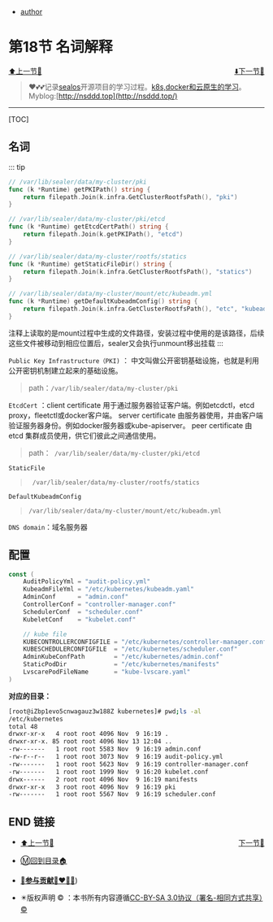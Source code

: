 + [author](http://nsddd.top)

# 第18节 名词解释

<div><a href = '17.md' style='float:left'>⬆️上一节🔗  </a><a href = '19.md' style='float: right'>  ⬇️下一节🔗</a></div>
<br>

> ❤️💕💕记录[sealos](https://github.com/3293172751/sealos)开源项目的学习过程。[k8s,docker和云原生的学习](https://github.com/3293172751/sealos)。Myblog:[http://nsddd.top](http://nsddd.top/)

---
[TOC]

## 名词

::: tip

```go
// /var/lib/sealer/data/my-cluster/pki
func (k *Runtime) getPKIPath() string {
	return filepath.Join(k.infra.GetClusterRootfsPath(), "pki")
}

// /var/lib/sealer/data/my-cluster/pki/etcd
func (k *Runtime) getEtcdCertPath() string {
	return filepath.Join(k.getPKIPath(), "etcd")
}

// /var/lib/sealer/data/my-cluster/rootfs/statics
func (k *Runtime) getStaticFileDir() string {
	return filepath.Join(k.infra.GetClusterRootfsPath(), "statics")
}

// /var/lib/sealer/data/my-cluster/mount/etc/kubeadm.yml
func (k *Runtime) getDefaultKubeadmConfig() string {
	return filepath.Join(k.infra.GetClusterRootfsPath(), "etc", "kubeadm.yml")
}
```

注释上读取的是mount过程中生成的文件路径，安装过程中使用的是该路径，后续这些文件被移动到相应位置后，sealer又会执行unmount移出挂载
:::



`Public Key Infrastructure（PKI)` ： 中文叫做公开密钥基础设施，也就是利用公开密钥机制建立起来的基础设施。

> path：`/var/lib/sealer/data/my-cluster/pki`



`EtcdCert` ：client certificate 用于通过服务器验证客户端。例如etcdctl，etcd proxy，fleetctl或docker客户端。
server certificate 由服务器使用，并由客户端验证服务器身份。例如docker服务器或kube-apiserver。
peer certificate 由 etcd 集群成员使用，供它们彼此之间通信使用。

> path：` /var/lib/sealer/data/my-cluster/pki/etcd`

`StaticFile`

> ` /var/lib/sealer/data/my-cluster/rootfs/statics`

`DefaultKubeadmConfig`

> `/var/lib/sealer/data/my-cluster/mount/etc/kubeadm.yml`



`DNS domain`：域名服务器





## 配置

```go
const (
	AuditPolicyYml = "audit-policy.yml"
	KubeadmFileYml = "/etc/kubernetes/kubeadm.yaml"
	AdminConf      = "admin.conf"
	ControllerConf = "controller-manager.conf"
	SchedulerConf  = "scheduler.conf"
	KubeletConf    = "kubelet.conf"

	// kube file
	KUBECONTROLLERCONFIGFILE = "/etc/kubernetes/controller-manager.conf"
	KUBESCHEDULERCONFIGFILE  = "/etc/kubernetes/scheduler.conf"
	AdminKubeConfPath        = "/etc/kubernetes/admin.conf"
	StaticPodDir             = "/etc/kubernetes/manifests"
	LvscarePodFileName       = "kube-lvscare.yaml"
)
```

**对应的目录：**

```bash
[root@iZbp1evo5cnwagauz3w188Z kubernetes]# pwd;ls -al
/etc/kubernetes
total 48
drwxr-xr-x   4 root root 4096 Nov  9 16:19 .
drwxr-xr-x. 85 root root 4096 Nov 13 12:04 ..
-rw-------   1 root root 5583 Nov  9 16:19 admin.conf
-rw-r--r--   1 root root 3073 Nov  9 16:19 audit-policy.yml
-rw-------   1 root root 5623 Nov  9 16:19 controller-manager.conf
-rw-------   1 root root 1999 Nov  9 16:20 kubelet.conf
drwx------   2 root root 4096 Nov  9 16:19 manifests
drwxr-xr-x   3 root root 4096 Nov  9 16:19 pki
-rw-------   1 root root 5567 Nov  9 16:19 scheduler.conf
```







## END 链接

<ul><li><div><a href = '17.md' style='float:left'>⬆️上一节🔗  </a><a href = '19.md' style='float: right'>  ️下一节🔗</a></div></li></ul>

+ [Ⓜ️回到目录🏠](../README.md)

+ [**🫵参与贡献💞❤️‍🔥💖**](https://nsddd.top/archives/contributors))

+ ✴️版权声明 &copy; ：本书所有内容遵循[CC-BY-SA 3.0协议（署名-相同方式共享）&copy;](http://zh.wikipedia.org/wiki/Wikipedia:CC-by-sa-3.0协议文本) 

